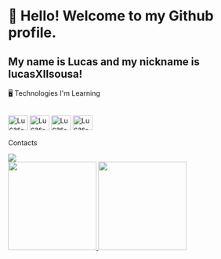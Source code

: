 # 👋 Hello! Welcome to my Github profile.
## My name is Lucas and my nickname is lucasXIIsousa!

🖥 Technologies I'm Learning
<div style="display: inline_block"><br>
   <img align"center" alt="Lucas-Js" height="30" width="40" src="https://cdn.jsdelivr.net/gh/devicons/devicon/icons/javascript/javascript-original.svg">
   <img align"center" alt="Lucas-Css" height="30" width="40" src="https://cdn.jsdelivr.net/gh/devicons/devicon/icons/css3/css3-original.svg">
   <img align"center" alt="Lucas-Css" height="30" width="40" src="https://cdn.jsdelivr.net/gh/devicons/devicon/icons/python/python-original.svg">
   <img align"center" alt="Lucas-Css" height="30" width="40" src="https://cdn.jsdelivr.net/gh/devicons/devicon/icons/electron/electron-original.svg">
</div>

Contacts
<div>
   <a href = "mailto:contato@lucasxiiioffin"><img src="https://img.shields.io/badge/Gmail-D14836?style=for-the-badge&logo=gmail&logoColor=white" target="_blank"></a>
</div>

<div>
<a href="https://github.com/lucasxiiisousa">
<img height="180em" src="https://github-readme-stats.vercel.app/api/top-langs/?username=seu-usuário-aqui&layout=compact&langs_count=7&theme=dracula"/>
<img height="180em" src="https://github-readme-stats.vercel.app/api?username=seu-usuário-aqui&show_icons=true&theme=dracula&include_all_commits=true&count_private=true"/>
</div>
